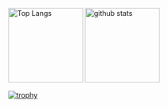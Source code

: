 <p align="left"> 
  <img alt="Top Langs" height="150px" src="https://github-readme-stats.vercel.app/api/top-langs/?username=Masaya-Matsushita&layout=compact&show_icons=true&theme=onedark" />
  <img alt="github stats" height="150px" src="https://github-readme-stats.vercel.app/api?username=Masaya-Matsushita&theme=onedark&show_icons=ture" />
</p>

[![trophy](https://github-profile-trophy.vercel.app/?username=Masaya-Matsushita&theme=onedark&column=7
)](https://github.com/ryo-ma/github-profile-trophy)
